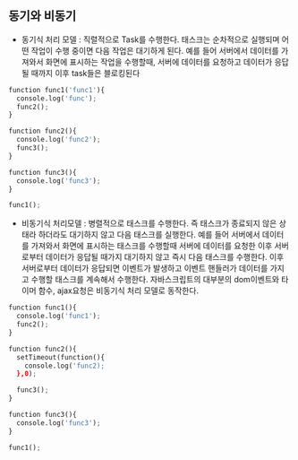 ## 동기와 비동기

- 동기식 처리 모델 : 직렬적으로 Task를 수행한다. 태스크는 순차적으로 실행되며 어떤 작업이 수행 중이면 다음 작업은 대기하게 된다. 
예를 들어 서버에서 데이터를 가져와서 화면에 표시하는 작업을 수행할때, 서버에 데이터를 요청하고 데이터가 응답될 때까지 이후 task들은 블로킹된다

```python
function func1('func1'){
  console.log('func');
  func2();
}

function func2(){
  console.log('func2');
  func3();
}

function func3(){
  console.log('func3');
}

func1();
```

- 비동기식 처리모델 : 병렬적으로 태스크를 수행한다. 즉 태스크가 종료되지 않은 상태라 하더라도 대기하지 않고 다음 태스크를 실행한다. 예를 들어 서버에서 데이터를 가져와서 화면에 표시하는 태스크를 수행할때 서버에 데이터를 요청한 이후 서버로부터 데이터가 응답될 때가지 대기하지 않고 즉시 다음 태스크를 수행한다. 이후 서버로부터 데이터가 응답되면 이벤트가 발생하고 이벤트 핸들러가 데이터를 가지고 수행할 태스크를 계속해서 수행한다.
자바스크립트의 대부분의 dom이벤트와 타이머 함수, ajax요청은 비동기식 처리 모델로 동작한다.

```python
function func1(){
  console.log('func1');
  func2();
}

function func2(){
  setTimeout(function(){
    console.log('func2);
  },0);

  func3();
}

function func3(){
  console.log('func3');
}

func1();
```
